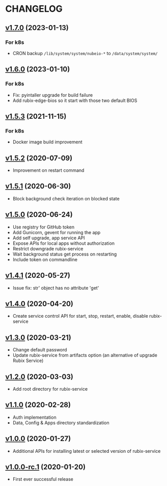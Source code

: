 # CHANGELOG
## [v1.7.0](https://github.com/NubeIO/rubix-bios/tree/v1.7.0) (2023-01-13)
### For k8s
- CRON backup `/lib/system/system/nubeio-*` to `/data/system/system/`

## [v1.6.0](https://github.com/NubeIO/rubix-bios/tree/v1.6.0) (2023-01-10)
### For k8s
- Fix: pyintaller upgrade for build failure
- Add rubix-edge-bios so it start with those two default BIOS

## [v1.5.3](https://github.com/NubeIO/rubix-bios/tree/v1.5.3) (2021-11-15)
### For k8s
- Docker image build improvement

## [v1.5.2](https://github.com/NubeIO/rubix-bios/tree/v1.5.2) (2020-07-09)
- Improvement on restart command

## [v1.5.1](https://github.com/NubeIO/rubix-bios/tree/v1.5.1) (2020-06-30)
- Block background check iteration on blocked state

## [v1.5.0](https://github.com/NubeIO/rubix-bios/tree/v1.5.0) (2020-06-24)
- Use registry for GitHub token
- Add Gunicorn, gevent for running the app
- Add self upgrade, app service API
- Expose APIs for local apps without authorization
- Restrict downgrade rubix-service
- Wait background status get process on restarting
- Include token on commandline

## [v1.4.1](https://github.com/NubeIO/rubix-bios/tree/v1.4.1) (2020-05-27)
- Issue fix: str' object has no attribute 'get'

## [v1.4.0](https://github.com/NubeIO/rubix-bios/tree/v1.4.0) (2020-04-20)
- Create service control API for start, stop, restart, enable, disable rubix-service

## [v1.3.0](https://github.com/NubeIO/rubix-bios/tree/v1.3.0) (2020-03-21)
- Change default password
- Update rubix-service from artifacts option (an alternative of upgrade Rubix Service)

## [v1.2.0](https://github.com/NubeIO/rubix-bios/tree/v1.2.0) (2020-03-03)
- Add root directory for rubix-service

## [v1.1.0](https://github.com/NubeIO/rubix-bios/tree/v1.1.0) (2020-02-28)
- Auth implementation
- Data, Config & Apps directory standardization

## [v1.0.0](https://github.com/NubeIO/rubix-bios/tree/v1.0.0) (2020-01-27)
- Additional APIs for installing latest or selected version of rubix-service

## [v1.0.0-rc.1](https://github.com/NubeIO/rubix-bios/tree/v1.2.0-rc.1) (2020-01-20)
- First ever successful release